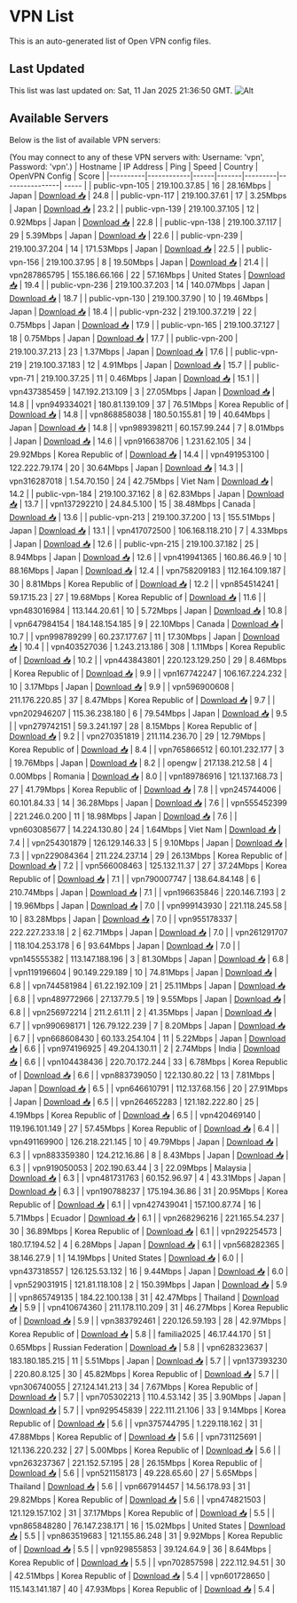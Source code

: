 # VPN List

This is an auto-generated list of Open VPN config files.

## Last Updated

This list was last updated on: Sat, 11 Jan 2025 21:36:50 GMT.
![Alt](https://repobeats.axiom.co/api/embed/186b98318ef1479477931607c1ad7d823f12451f.svg "Repobeats analytics image")

## Available Servers

Below is the list of available VPN servers:

(You may connect to any of these VPN servers with: Username: 'vpn', Password: 'vpn'.)
| Hostname | IP Address | Ping | Speed | Country | OpenVPN Config | Score |
|----------|------------|------|-------|---------|----------------| ----- |
| public-vpn-105 | 219.100.37.85 | 16 | 28.16Mbps | Japan | [Download 📥](./configs/server_0_JP.ovpn) | 24.8 |
| public-vpn-117 | 219.100.37.61 | 17 | 3.25Mbps | Japan | [Download 📥](./configs/server_1_JP.ovpn) | 23.2 |
| public-vpn-139 | 219.100.37.105 | 12 | 0.92Mbps | Japan | [Download 📥](./configs/server_2_JP.ovpn) | 22.8 |
| public-vpn-138 | 219.100.37.117 | 29 | 5.39Mbps | Japan | [Download 📥](./configs/server_3_JP.ovpn) | 22.6 |
| public-vpn-239 | 219.100.37.204 | 14 | 171.53Mbps | Japan | [Download 📥](./configs/server_4_JP.ovpn) | 22.5 |
| public-vpn-156 | 219.100.37.95 | 8 | 19.50Mbps | Japan | [Download 📥](./configs/server_5_JP.ovpn) | 21.4 |
| vpn287865795 | 155.186.66.166 | 22 | 57.16Mbps | United States | [Download 📥](./configs/server_6_US.ovpn) | 19.4 |
| public-vpn-236 | 219.100.37.203 | 14 | 140.07Mbps | Japan | [Download 📥](./configs/server_7_JP.ovpn) | 18.7 |
| public-vpn-130 | 219.100.37.90 | 10 | 19.46Mbps | Japan | [Download 📥](./configs/server_8_JP.ovpn) | 18.4 |
| public-vpn-232 | 219.100.37.219 | 22 | 0.75Mbps | Japan | [Download 📥](./configs/server_9_JP.ovpn) | 17.9 |
| public-vpn-165 | 219.100.37.127 | 18 | 0.75Mbps | Japan | [Download 📥](./configs/server_10_JP.ovpn) | 17.7 |
| public-vpn-200 | 219.100.37.213 | 23 | 1.37Mbps | Japan | [Download 📥](./configs/server_11_JP.ovpn) | 17.6 |
| public-vpn-219 | 219.100.37.183 | 12 | 4.91Mbps | Japan | [Download 📥](./configs/server_12_JP.ovpn) | 15.7 |
| public-vpn-71 | 219.100.37.25 | 11 | 0.46Mbps | Japan | [Download 📥](./configs/server_13_JP.ovpn) | 15.1 |
| vpn437385459 | 147.192.213.109 | 3 | 27.05Mbps | Japan | [Download 📥](./configs/server_14_JP.ovpn) | 14.8 |
| vpn949334021 | 180.81.139.109 | 37 | 76.51Mbps | Korea Republic of | [Download 📥](./configs/server_15_KR.ovpn) | 14.8 |
| vpn868858038 | 180.50.155.81 | 19 | 40.64Mbps | Japan | [Download 📥](./configs/server_16_JP.ovpn) | 14.8 |
| vpn989398211 | 60.157.99.244 | 7 | 8.01Mbps | Japan | [Download 📥](./configs/server_17_JP.ovpn) | 14.6 |
| vpn916638706 | 1.231.62.105 | 34 | 29.92Mbps | Korea Republic of | [Download 📥](./configs/server_18_KR.ovpn) | 14.4 |
| vpn491953100 | 122.222.79.174 | 20 | 30.64Mbps | Japan | [Download 📥](./configs/server_19_JP.ovpn) | 14.3 |
| vpn316287018 | 1.54.70.150 | 24 | 42.75Mbps | Viet Nam | [Download 📥](./configs/server_20_VN.ovpn) | 14.2 |
| public-vpn-184 | 219.100.37.162 | 8 | 62.83Mbps | Japan | [Download 📥](./configs/server_21_JP.ovpn) | 13.7 |
| vpn137292210 | 24.84.5.100 | 15 | 38.48Mbps | Canada | [Download 📥](./configs/server_22_CA.ovpn) | 13.6 |
| public-vpn-213 | 219.100.37.200 | 13 | 155.51Mbps | Japan | [Download 📥](./configs/server_23_JP.ovpn) | 13.1 |
| vpn417072500 | 106.168.118.210 | 7 | 4.33Mbps | Japan | [Download 📥](./configs/server_24_JP.ovpn) | 12.6 |
| public-vpn-215 | 219.100.37.182 | 25 | 8.94Mbps | Japan | [Download 📥](./configs/server_25_JP.ovpn) | 12.6 |
| vpn419941365 | 160.86.46.9 | 10 | 88.16Mbps | Japan | [Download 📥](./configs/server_26_JP.ovpn) | 12.4 |
| vpn758209183 | 112.164.109.187 | 30 | 8.81Mbps | Korea Republic of | [Download 📥](./configs/server_27_KR.ovpn) | 12.2 |
| vpn854514241 | 59.17.15.23 | 27 | 19.68Mbps | Korea Republic of | [Download 📥](./configs/server_28_KR.ovpn) | 11.6 |
| vpn483016984 | 113.144.20.61 | 10 | 5.72Mbps | Japan | [Download 📥](./configs/server_29_JP.ovpn) | 10.8 |
| vpn647984154 | 184.148.154.185 | 9 | 22.10Mbps | Canada | [Download 📥](./configs/server_30_CA.ovpn) | 10.7 |
| vpn998789299 | 60.237.177.67 | 11 | 17.30Mbps | Japan | [Download 📥](./configs/server_31_JP.ovpn) | 10.4 |
| vpn403527036 | 1.243.213.186 | 308 | 1.11Mbps | Korea Republic of | [Download 📥](./configs/server_32_KR.ovpn) | 10.2 |
| vpn443843801 | 220.123.129.250 | 29 | 8.46Mbps | Korea Republic of | [Download 📥](./configs/server_33_KR.ovpn) | 9.9 |
| vpn167742247 | 106.167.224.232 | 10 | 3.17Mbps | Japan | [Download 📥](./configs/server_34_JP.ovpn) | 9.9 |
| vpn596900608 | 211.176.220.85 | 37 | 8.47Mbps | Korea Republic of | [Download 📥](./configs/server_35_KR.ovpn) | 9.7 |
| vpn202946207 | 115.36.238.180 | 6 | 79.54Mbps | Japan | [Download 📥](./configs/server_36_JP.ovpn) | 9.5 |
| vpn279742151 | 59.3.241.197 | 28 | 8.15Mbps | Korea Republic of | [Download 📥](./configs/server_37_KR.ovpn) | 9.2 |
| vpn270351819 | 211.114.236.70 | 29 | 12.79Mbps | Korea Republic of | [Download 📥](./configs/server_38_KR.ovpn) | 8.4 |
| vpn765866512 | 60.101.232.177 | 3 | 19.76Mbps | Japan | [Download 📥](./configs/server_39_JP.ovpn) | 8.2 |
| opengw | 217.138.212.58 | 4 | 0.00Mbps | Romania | [Download 📥](./configs/server_40_RO.ovpn) | 8.0 |
| vpn189786916 | 121.137.168.73 | 27 | 41.79Mbps | Korea Republic of | [Download 📥](./configs/server_41_KR.ovpn) | 7.8 |
| vpn245744006 | 60.101.84.33 | 14 | 36.28Mbps | Japan | [Download 📥](./configs/server_42_JP.ovpn) | 7.6 |
| vpn555452399 | 221.246.0.200 | 11 | 18.98Mbps | Japan | [Download 📥](./configs/server_43_JP.ovpn) | 7.6 |
| vpn603085677 | 14.224.130.80 | 24 | 1.64Mbps | Viet Nam | [Download 📥](./configs/server_44_VN.ovpn) | 7.4 |
| vpn254301879 | 126.129.146.33 | 5 | 9.10Mbps | Japan | [Download 📥](./configs/server_45_JP.ovpn) | 7.3 |
| vpn229084364 | 211.224.237.14 | 29 | 26.13Mbps | Korea Republic of | [Download 📥](./configs/server_46_KR.ovpn) | 7.2 |
| vpn566008463 | 125.132.11.37 | 27 | 37.24Mbps | Korea Republic of | [Download 📥](./configs/server_47_KR.ovpn) | 7.1 |
| vpn790007747 | 138.64.84.148 | 6 | 210.74Mbps | Japan | [Download 📥](./configs/server_48_JP.ovpn) | 7.1 |
| vpn196635846 | 220.146.7.193 | 2 | 19.96Mbps | Japan | [Download 📥](./configs/server_49_JP.ovpn) | 7.0 |
| vpn999143930 | 221.118.245.58 | 10 | 83.28Mbps | Japan | [Download 📥](./configs/server_50_JP.ovpn) | 7.0 |
| vpn955178337 | 222.227.233.18 | 2 | 62.71Mbps | Japan | [Download 📥](./configs/server_51_JP.ovpn) | 7.0 |
| vpn261291707 | 118.104.253.178 | 6 | 93.64Mbps | Japan | [Download 📥](./configs/server_52_JP.ovpn) | 7.0 |
| vpn145555382 | 113.147.188.196 | 3 | 81.30Mbps | Japan | [Download 📥](./configs/server_53_JP.ovpn) | 6.8 |
| vpn119196604 | 90.149.229.189 | 10 | 74.81Mbps | Japan | [Download 📥](./configs/server_54_JP.ovpn) | 6.8 |
| vpn744581984 | 61.22.192.109 | 21 | 25.11Mbps | Japan | [Download 📥](./configs/server_55_JP.ovpn) | 6.8 |
| vpn489772966 | 27.137.79.5 | 19 | 9.55Mbps | Japan | [Download 📥](./configs/server_56_JP.ovpn) | 6.8 |
| vpn256972214 | 211.2.61.11 | 2 | 41.35Mbps | Japan | [Download 📥](./configs/server_57_JP.ovpn) | 6.7 |
| vpn990698171 | 126.79.122.239 | 7 | 8.20Mbps | Japan | [Download 📥](./configs/server_58_JP.ovpn) | 6.7 |
| vpn668608430 | 60.133.254.104 | 11 | 5.22Mbps | Japan | [Download 📥](./configs/server_59_JP.ovpn) | 6.6 |
| vpn974196925 | 49.204.130.11 | 2 | 2.74Mbps | India | [Download 📥](./configs/server_60_IN.ovpn) | 6.6 |
| vpn104438436 | 220.70.172.244 | 33 | 6.78Mbps | Korea Republic of | [Download 📥](./configs/server_61_KR.ovpn) | 6.6 |
| vpn883739050 | 122.130.80.22 | 13 | 7.81Mbps | Japan | [Download 📥](./configs/server_62_JP.ovpn) | 6.5 |
| vpn646610791 | 112.137.68.156 | 20 | 27.91Mbps | Japan | [Download 📥](./configs/server_63_JP.ovpn) | 6.5 |
| vpn264652283 | 121.182.222.80 | 25 | 4.19Mbps | Korea Republic of | [Download 📥](./configs/server_64_KR.ovpn) | 6.5 |
| vpn420469140 | 119.196.101.149 | 27 | 57.45Mbps | Korea Republic of | [Download 📥](./configs/server_65_KR.ovpn) | 6.4 |
| vpn491169900 | 126.218.221.145 | 10 | 49.79Mbps | Japan | [Download 📥](./configs/server_66_JP.ovpn) | 6.3 |
| vpn883359380 | 124.212.16.86 | 8 | 8.43Mbps | Japan | [Download 📥](./configs/server_67_JP.ovpn) | 6.3 |
| vpn919050053 | 202.190.63.44 | 3 | 22.09Mbps | Malaysia | [Download 📥](./configs/server_68_MY.ovpn) | 6.3 |
| vpn481731763 | 60.152.96.97 | 4 | 43.31Mbps | Japan | [Download 📥](./configs/server_69_JP.ovpn) | 6.3 |
| vpn190788237 | 175.194.36.86 | 31 | 20.95Mbps | Korea Republic of | [Download 📥](./configs/server_70_KR.ovpn) | 6.1 |
| vpn427439041 | 157.100.87.74 | 16 | 5.71Mbps | Ecuador | [Download 📥](./configs/server_71_EC.ovpn) | 6.1 |
| vpn268296216 | 221.165.54.237 | 30 | 36.89Mbps | Korea Republic of | [Download 📥](./configs/server_72_KR.ovpn) | 6.1 |
| vpn292254573 | 180.17.194.52 | 4 | 6.28Mbps | Japan | [Download 📥](./configs/server_73_JP.ovpn) | 6.1 |
| vpn568282365 | 38.146.27.9 | 1 | 14.19Mbps | United States | [Download 📥](./configs/server_74_US.ovpn) | 6.0 |
| vpn437318557 | 126.125.53.132 | 16 | 9.44Mbps | Japan | [Download 📥](./configs/server_75_JP.ovpn) | 6.0 |
| vpn529031915 | 121.81.118.108 | 2 | 150.39Mbps | Japan | [Download 📥](./configs/server_76_JP.ovpn) | 5.9 |
| vpn865749135 | 184.22.100.138 | 31 | 42.47Mbps | Thailand | [Download 📥](./configs/server_77_TH.ovpn) | 5.9 |
| vpn410674360 | 211.178.110.209 | 31 | 46.27Mbps | Korea Republic of | [Download 📥](./configs/server_78_KR.ovpn) | 5.9 |
| vpn383792461 | 220.126.59.193 | 28 | 42.97Mbps | Korea Republic of | [Download 📥](./configs/server_79_KR.ovpn) | 5.8 |
| familia2025 | 46.17.44.170 | 51 | 0.65Mbps | Russian Federation | [Download 📥](./configs/server_80_RU.ovpn) | 5.8 |
| vpn628323637 | 183.180.185.215 | 11 | 5.51Mbps | Japan | [Download 📥](./configs/server_81_JP.ovpn) | 5.7 |
| vpn137393230 | 220.80.8.125 | 30 | 45.82Mbps | Korea Republic of | [Download 📥](./configs/server_82_KR.ovpn) | 5.7 |
| vpn306740055 | 27.124.141.213 | 34 | 7.67Mbps | Korea Republic of | [Download 📥](./configs/server_83_KR.ovpn) | 5.7 |
| vpn705302213 | 110.4.53.142 | 35 | 3.90Mbps | Japan | [Download 📥](./configs/server_84_JP.ovpn) | 5.7 |
| vpn929545839 | 222.111.21.106 | 33 | 9.14Mbps | Korea Republic of | [Download 📥](./configs/server_85_KR.ovpn) | 5.6 |
| vpn375744795 | 1.229.118.162 | 31 | 47.88Mbps | Korea Republic of | [Download 📥](./configs/server_86_KR.ovpn) | 5.6 |
| vpn731125691 | 121.136.220.232 | 27 | 5.00Mbps | Korea Republic of | [Download 📥](./configs/server_87_KR.ovpn) | 5.6 |
| vpn263237367 | 221.152.57.195 | 28 | 26.15Mbps | Korea Republic of | [Download 📥](./configs/server_88_KR.ovpn) | 5.6 |
| vpn521158173 | 49.228.65.60 | 27 | 5.65Mbps | Thailand | [Download 📥](./configs/server_89_TH.ovpn) | 5.6 |
| vpn667914457 | 14.56.178.93 | 31 | 29.82Mbps | Korea Republic of | [Download 📥](./configs/server_90_KR.ovpn) | 5.6 |
| vpn474821503 | 121.129.157.102 | 31 | 37.17Mbps | Korea Republic of | [Download 📥](./configs/server_91_KR.ovpn) | 5.5 |
| vpn865848280 | 76.147.238.171 | 16 | 15.02Mbps | United States | [Download 📥](./configs/server_92_US.ovpn) | 5.5 |
| vpn863519683 | 121.155.86.248 | 31 | 9.92Mbps | Korea Republic of | [Download 📥](./configs/server_93_KR.ovpn) | 5.5 |
| vpn929855853 | 39.124.64.9 | 36 | 8.64Mbps | Korea Republic of | [Download 📥](./configs/server_94_KR.ovpn) | 5.5 |
| vpn702857598 | 222.112.94.51 | 30 | 42.51Mbps | Korea Republic of | [Download 📥](./configs/server_95_KR.ovpn) | 5.4 |
| vpn601728650 | 115.143.141.187 | 40 | 47.93Mbps | Korea Republic of | [Download 📥](./configs/server_96_KR.ovpn) | 5.4 |
